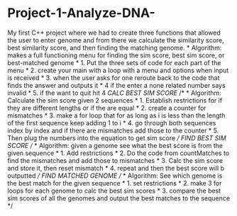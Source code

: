# Project-1-Analyze-DNA-
My first C++ project where we had to create three functions that allowed the user to enter genome and from there we calculate the similarity score, best similarity score, and then finding the matching genome. * Algorithm: makes a full functioning menu for finding the sim score, best sim score, or best-matched genome  * 1. Put the three sets of code for each part of the menu * 2. create your main with a loop with a menu and options when input is received * 3. when the user asks for one reroute back to the code that finds the answer and outputs it * 4 if the enter a none related number says invalid * 5. if the want to quit hit 4  *CALC BEST SIM SCORE* /* * Algorithm: Calculate the sim score given 2 sequences * 1. Establish restrictions for if they are different lengths or if the are equal  * 2. create a counter for mismatches * 3. make a for loop that for as long as i is less than the length of the first sequence keep adding 1 to i * 4. go through both sequences index by index and if there are mismatches add those to the counter * 5. Then plug the numbers into the equation to get sim score */  *FIND BEST SIM SCORE* /* * Algorithm: given a genome see what the best score is from the given sequence * 1. Add restrictions * 2. Do the code from countMatches to find the mismatches and add those to mismatches * 3. Calc the sim score and store it, then reset mismatch  * 4. repeat and then the best score will b outputted */  *FIND MATCHED GENOME* /* * Algorithm: See which genome is the best match for the given sequence * 1. set restrictions * 2. make 3 for loops for each genome to calc the best sim scores  * 3. compare the best sim scores of all the genomes and output the best matches to the sequence */
